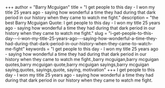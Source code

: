 +++
author = "Barry Mcguigan"
title = "I get people to this day - I won my title 25 years ago - saying how wonderful a time they had during that dark period in our history when they came to watch me fight."
description = "the best Barry Mcguigan Quote: I get people to this day - I won my title 25 years ago - saying how wonderful a time they had during that dark period in our history when they came to watch me fight."
slug = "i-get-people-to-this-day---i-won-my-title-25-years-ago---saying-how-wonderful-a-time-they-had-during-that-dark-period-in-our-history-when-they-came-to-watch-me-fight"
keywords = "I get people to this day - I won my title 25 years ago - saying how wonderful a time they had during that dark period in our history when they came to watch me fight.,barry mcguigan,barry mcguigan quotes,barry mcguigan quote,barry mcguigan sayings,barry mcguigan saying,quotes, sayings,quote, saying, motivation"
+++
I get people to this day - I won my title 25 years ago - saying how wonderful a time they had during that dark period in our history when they came to watch me fight.
